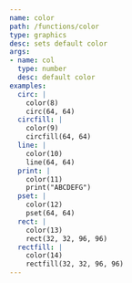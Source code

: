 ```yaml
---
name: color
path: /functions/color
type: graphics
desc: sets default color
args:
- name: col
  type: number
  desc: default color
examples:
  circ: |
    color(8)
    circ(64, 64)
  circfill: |
    color(9)
    circfill(64, 64)
  line: |
    color(10)
    line(64, 64)
  print: |
    color(11)
    print("ABCDEFG")
  pset: |
    color(12)
    pset(64, 64)
  rect: |
    color(13)
    rect(32, 32, 96, 96)
  rectfill: |
    color(14)
    rectfill(32, 32, 96, 96)
---
```


